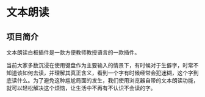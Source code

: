 # 文本朗读

## 项目简介
文本朗读白板插件是一款方便教师教授语言的一款插件。

当前大家多数沉浸在使用键盘作为主要输入的情景下，有时候对于生僻字，时常不知道该如何去读，并理解其真正含义，看到一个字有时候经常会犯迷糊，这个字到底读什么。为了避免这种尴尬局面的发生，我们使用浏览器自带的文本朗读功能，就可以轻松解决这个烦恼，让生活中不再有不认识不会读的字。

